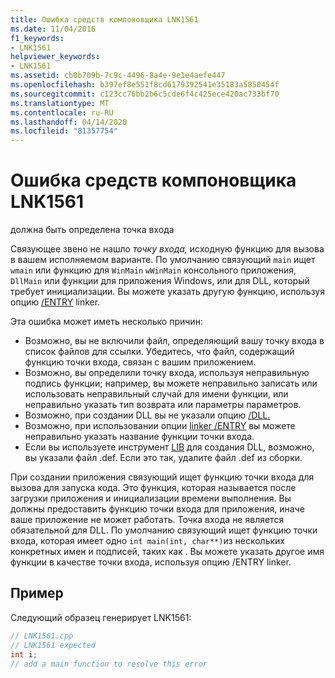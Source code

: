 ```yaml
---
title: Ошибка средств компоновщика LNK1561
ms.date: 11/04/2016
f1_keywords:
- LNK1561
helpviewer_keywords:
- LNK1561
ms.assetid: cb0b709b-7c9c-4496-8a4e-9e1e4aefe447
ms.openlocfilehash: b397ef8e551f8cd6179392541e35183a5850454f
ms.sourcegitcommit: c123cc76bb2b6c5cde6f4c425ece420ac733bf70
ms.translationtype: MT
ms.contentlocale: ru-RU
ms.lasthandoff: 04/14/2020
ms.locfileid: "81357754"
---
```

# <a name="linker-tools-error-lnk1561"></a>Ошибка средств компоновщика LNK1561

должна быть определена точка входа

Связующее звено не нашло *точку входа,* исходную функцию для вызова в вашем исполняемом варианте. По умолчанию связующий `main` ищет `wmain` или функцию для `WinMain` `wWinMain` консольного приложения, `DllMain` или функции для приложения Windows, или для DLL, который требует инициализации. Вы можете указать другую функцию, используя опцию [/ENTRY](../../build/reference/entry-entry-point-symbol.md) linker.

Эта ошибка может иметь несколько причин:

- Возможно, вы не включили файл, определяющий вашу точку входа в список файлов для ссылки. Убедитесь, что файл, содержащий функцию точки входа, связан с вашим приложением.
- Возможно, вы определили точку входа, используя неправильную подпись функции; например, вы можете неправильно записать или использовать неправильный случай для имени функции, или неправильно указать тип возврата или параметры параметров.
- Возможно, при создании DLL вы не указали опцию [/DLL.](../../build/reference/dll-build-a-dll.md)
- Возможно, при использовании опции [linker /ENTRY](../../build/reference/entry-entry-point-symbol.md) вы можете неправильно указать название функции точки входа.
- Если вы используете инструмент [LIB](../../build/reference/lib-reference.md) для создания DLL, возможно, вы указали файл .def. Если это так, удалите файл .def из сборки.

При создании приложения связующий ищет функцию точки входа для вызова для запуска кода. Это функция, которая называется после загрузки приложения и инициализации времени выполнения. Вы должны предоставить функцию точки входа для приложения, иначе ваше приложение не может работать. Точка входа не является обязательной для DLL. По умолчанию связующий ищет функцию точки входа, которая имеет одно `int main(int, char**)`из нескольких конкретных имен и подписей, таких как . Вы можете указать другое имя функции в качестве точки входа, используя опцию /ENTRY linker.

## <a name="example"></a>Пример

Следующий образец генерирует LNK1561:

```cpp
// LNK1561.cpp
// LNK1561 expected
int i;
// add a main function to resolve this error
```
